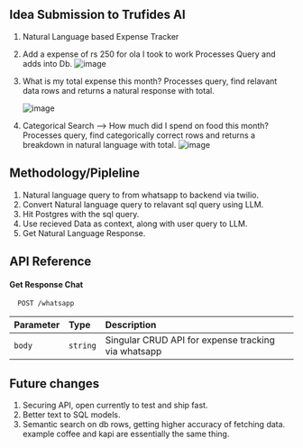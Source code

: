 ## Idea Submission to Trufides AI
1. Natural Language based Expense Tracker
2. Add a expense of rs 250 for ola I took to work
   Processes Query and adds into Db.
   ![image](https://github.com/user-attachments/assets/16ac6e2d-6c84-47af-970e-740db64c2f76)

4. What is my total expense this month?
   Processes query, find relavant data rows and returns a natural response with total.
   
   ![image](https://github.com/user-attachments/assets/5fddf3c1-7641-404d-886f-1c96b0160a2f)
5. Categorical Search --> How much did I spend on food this month?
   Processes query, find categorically correct rows and returns a breakdown in natural language with total.
   ![image](https://github.com/user-attachments/assets/ca0a6c76-d829-4a45-94e7-bcd50e135878)



## Methodology/Pipleline
1. Natural language query to from whatsapp to backend via twilio.
2. Convert Natural language query to relavant sql query using LLM.
3. Hit Postgres with the sql query.
4. Use recieved Data as context, along with user query to LLM.
5. Get Natural Language Response.
   
## API Reference

#### Get Response Chat

```http
  POST /whatsapp
```

| Parameter | Type     | Description                |
| :-------- | :------- | :------------------------- |
| `body` | `string` |  Singular CRUD API for expense tracking via whatsapp |

## Future changes
1. Securing API, open currently to test and ship fast.
2. Better text to SQL models.
3. Semantic search on db rows, getting higher accuracy of fetching data. example coffee and kapi are essentially the same thing.


